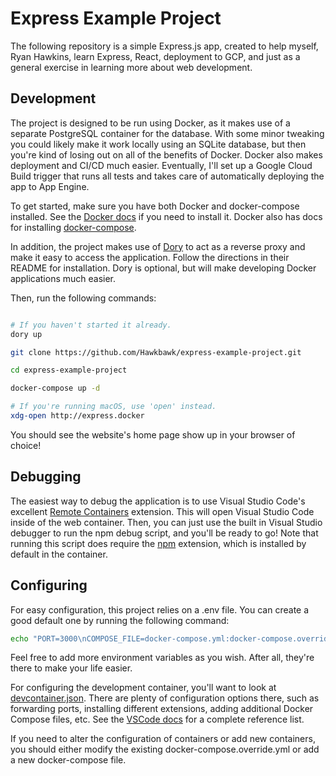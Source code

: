 # Express Example Project

The following repository is a simple Express.js app, created to help myself,
Ryan Hawkins, learn Express, React, deployment to GCP, and just as a general
exercise in learning more about web development.

## Development

The project is designed to be run using Docker, as it makes use of a separate
PostgreSQL container for the database. With some minor tweaking you could likely
make it work locally using an SQLite database, but then you're kind of losing
out on all of the benefits of Docker. Docker also makes deployment and CI/CD
much easier. Eventually, I'll set up a Google Cloud Build trigger that runs all
tests and takes care of automatically deploying the app to App Engine.

To get started, make sure you have both Docker and docker-compose installed. See
the [Docker docs](https://docs.docker.com/get-docker/) if you need to install
it. Docker also has docs for installing
[docker-compose](https://docs.docker.com/compose/install/).

In addition, the project makes use of [Dory](https://github.com/FreedomBen/dory)
to act as a reverse proxy and make it easy to access the application. Follow the
directions in their README for installation. Dory is optional, but will make
developing Docker applications much easier.

Then, run the following commands:

```bash

# If you haven't started it already.
dory up

git clone https://github.com/Hawkbawk/express-example-project.git

cd express-example-project

docker-compose up -d

# If you're running macOS, use 'open' instead.
xdg-open http://express.docker
```

You should see the website's home page show up in your browser of choice!

## Debugging

The easiest way to debug the application is to use Visual Studio Code's
excellent
[Remote Containers](https://code.visualstudio.com/docs/remote/containers)
extension. This will open Visual Studio Code inside of the web container. Then,
you can just use the built in Visual Studio debugger to run the npm debug
script, and you'll be ready to go! Note that running this script does require
the
[npm](https://marketplace.visualstudio.com/items?itemName=eg2.vscode-npm-script)
extension, which is installed by default in the container.

## Configuring

For easy configuration, this project relies on a .env file. You can create a
good default one by running the following command:

```bash
echo "PORT=3000\nCOMPOSE_FILE=docker-compose.yml:docker-compose.override.yml" > .env
```

Feel free to add more environment variables as you wish. After all, they're
there to make your life easier.

For configuring the development container, you'll want to look at
[devcontainer.json](.devcontainer/devcontainer.json). There are plenty of
configuration options there, such as forwarding ports, installing different
extensions, adding additional Docker Compose files, etc. See the
[VSCode docs](https://code.visualstudio.com/docs/remote/devcontainerjson-reference)
for a complete reference list.

If you need to alter the configuration of containers or add new containers, you
should either modify the existing docker-compose.override.yml or add a new
docker-compose file.
